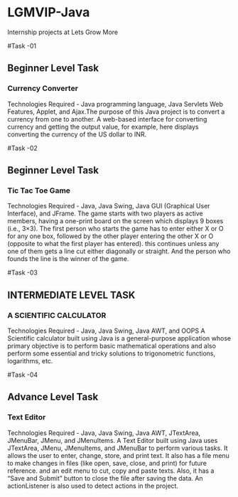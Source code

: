 # LGMVIP-Java
Internship projects at Lets Grow More 


#Task -01<br>
<h2>Beginner Level Task</h2>
<h3>Currency Converter</h3>
<p> Technologies Required - Java programming language, Java Servlets Web Features, Applet, and Ajax.The purpose of this Java project is to convert a currency from one to another. A web-based interface for converting currency and getting the output value, for example, here displays converting the currency of the US dollar to INR.</P>

#Task -02<br>
<h2>Beginner Level Task</h2>
<h3>Tic Tac Toe Game</h3>
<p> Technologies Required - Java, Java Swing, Java GUI (Graphical User Interface), and JFrame.
The game starts with two players as active members, having a one-print board on the screen which displays 9 boxes (i.e., 3×3). The first person who starts the game has to enter either X or O for any one box, followed by the other player entering the other X or O (opposite to what the first player has entered). this continues unless any one of them gets a line cut either diagonally or straight. And the person who founds the line is the winner of the game.</p>

#Task -03<br>
<h2>INTERMEDIATE LEVEL TASK</h2>
<h3> A SCIENTIFIC CALCULATOR </h3>
<p>Technologies Required - Java, Java Swing, Java AWT, and OOPS
A Scientific calculator built using Java is a general-purpose application whose primary objective is to perform basic mathematical operations and also perform some essential and tricky solutions to trigonometric functions, logarithms, etc.</p>

#Task -04<br>
<h2>Advance Level Task</h2>
<h3>Text Editor</h3>
<p>Technologies Required -  Java, Java Swing, Java AWT, JTextArea, JMenuBar, JMenu, and JMenuItems.
A Text Editor built using Java uses JTextArea, JMenu, JMenuItems, and JMenuBar to perform various tasks. It allows the user to enter, change, store, and print text. It also has a file menu to make changes in files (like open, save, close, and print) for future reference. and an edit menu to cut, copy and paste texts. Also, it has a “Save and Submit” button to close the file after saving the data. An actionListener is also used to detect actions in the project.</p>
